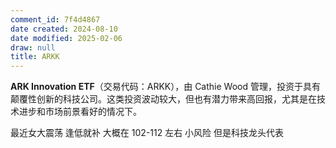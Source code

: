 ```yaml
---
comment_id: 7f4d4867
date created: 2024-08-10
date modified: 2025-02-06
draw: null
title: ARKK
---
```

**ARK Innovation ETF**（交易代码：ARKK），由 Cathie Wood 管理，投资于具有颠覆性创新的科技公司。这类投资波动较大，但也有潜力带来高回报，尤其是在技术进步和市场前景看好的情况下。

最近女大震荡 逢低就补 大概在 102-112 左右 小风险 但是科技龙头代表
